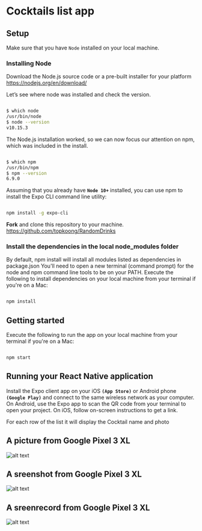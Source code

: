 # Cocktails list app

## Setup

Make sure that you have `Node` installed on your local machine. 

### Installing Node

Download the Node.js source code or a pre-built installer for your platform
https://nodejs.org/en/download/

Let’s see where node was installed and check the version.
```bash

$ which node
/usr/bin/node
$ node --version
v10.15.3
```

The Node.js installation worked, so we can now focus our attention on npm, which was included in the install.
```bash

$ which npm
/usr/bin/npm
$ npm --version
6.9.0
```

Assuming that you already have **`Node 10+`** installed, you can use npm to install the Expo CLI command line utility:
```bash

npm install -g expo-cli
```

**Fork** and clone this repository to your machine. https://github.com/topkoong/RandomDrinks

### Install the dependencies in the local node_modules folder
By default, npm install will install all modules listed as dependencies in package.json
You'll need to open a new terminal (command prompt) for the node and npm command line tools to be on your PATH. Execute the following to install dependencies on your local machine from your terminal if you're on a Mac:

```bash

npm install 
```

## Getting started
Execute the following to run the app on your local machine from your terminal if you're on a Mac:
```bash

npm start
```

## Running your React Native application

Install the Expo client app on your iOS **`(App Store)`** or Android phone **`(Google Play)`** and connect to the same wireless network as your computer. On Android, use the Expo app to scan the QR code from your terminal to open your project. On iOS, follow on-screen instructions to get a link.


For each row of the list it will display the Cocktail name and photo

## A picture from Google Pixel 3 XL
![alt text](https://imgur.com/LiKukH8 "Picture from Google Pixel 3 XL")


## A sreenshot from Google Pixel 3 XL
![alt text](https://imgur.com/7DO4Yvi "Screenshot from Google Pixel 3 XL")

## A sreenrecord from Google Pixel 3 XL
![alt text](https://media.giphy.com/media/MCL9uQ04J9OhLE3MGk/giphy.gif "Screenrecord from Google Pixel 3 XL")

